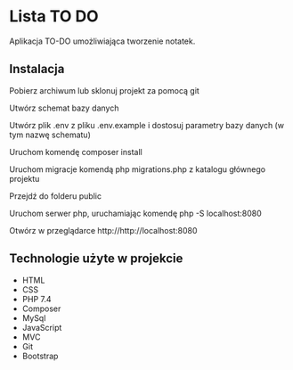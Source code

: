 # Lista TO DO 

Aplikacja TO-DO umożliwiająca tworzenie notatek.


## Instalacja


<p>Pobierz archiwum lub sklonuj projekt za pomocą git</p>
<p>Utwórz schemat bazy danych</p>
<p>Utwórz plik .env z pliku .env.example i dostosuj parametry bazy danych (w tym nazwę schematu)</p>
<p>Uruchom komendę composer install</p>
<p>Uruchom migracje komendą php migrations.php z katalogu głównego projektu</p>
<p>Przejdź do folderu public</p>
<p>Uruchom serwer php, uruchamiając komendę php -S localhost:8080</p>
<p>Otwórz w przeglądarce http://http://localhost:8080</p>
    
## Technologie użyte w projekcie

- HTML
- CSS
- PHP 7.4
- Composer
- MySql
- JavaScript
- MVC
- Git
- Bootstrap
